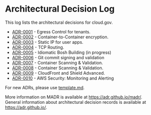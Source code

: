 # Architectural Decision Log

This log lists the architectural decisions for cloud.gov.

- [ADR-0001](https://github.com/cloud-gov/product/blob/master/adr/ADR-0001-egress-control.md) - Egress Control for tenants.
- [ADR-0002](https://github.com/cloud-gov/product/blob/master/adr/ADR-0002-container-to-container-encryption.md) - Container-to-Container encryption.
- [ADR-0003](https://github.com/cloud-gov/product/blob/master/adr/ADR-0003-static-ips.md) - Static IP for user apps.
- [ADR-0004](https://github.com/cloud-gov/product/blob/master/adr/ADR-0004-tcp-routes.md) - TCP Routing.
- [ADR-0005](#) - Idiomatic Bosh Building (in progress)
- [ADR-0006](https://github.com/cloud-gov/product/blob/master/adr/ADR-0006-commit-signing.md) - Git commit signing and validation
- [ADR-0007](https://github.com/cloud-gov/product/blob/master/adr/ADR-0007-container-scanning-and-validation.md) - Container Scanning & Validation.
- [ADR-0008](https://github.com/cloud-gov/product/blob/master/adr/ADR-0008-passive-dns.md) - Container Scanning & Validation.
- [ADR-0009](https://github.com/cloud-gov/product/blob/master/adr/ADR-0009-shield-advanced.md) - CloudFront and Shield Advanced.
- [ADR-0010](https://github.com/cloud-gov/product/blob/master/adr/ADR-0010-aws-security-monitoring-alerting.md) - AWS Security: Monitoring and Alerting

For new ADRs, please use [template.md](template.md).

More information on MADR is available at <https://adr.github.io/madr/>.
General information about architectural decision records is available at <https://adr.github.io/>.
